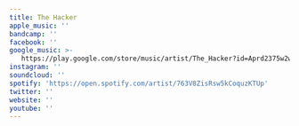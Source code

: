 ```yaml
---
title: The Hacker
apple_music: ''
bandcamp: ''
facebook: ''
google_music: >-
   https://play.google.com/store/music/artist/The_Hacker?id=Aprd2375w2wj3to463y63vcn7ay
instagram: ''
soundcloud: ''
spotify: 'https://open.spotify.com/artist/763V8ZisRsw5kCoquzKTUp'
twitter: ''
website: ''
youtube: ''
---
```


